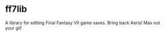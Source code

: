 ff7lib
======

A library for editing Final Fantasy VII game saves.
Bring back Aeris! Max out your gil!
